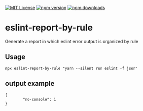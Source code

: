 [![MIT License](http://img.shields.io/badge/license-MIT-blue.svg?style=flat)](LICENSE)
[![npm version](https://badge.fury.io/js/eslint-report-by-rule.svg)](https://badge.fury.io/js/eslint-report-by-rule)
[![npm downloads](https://img.shields.io/npm/dw/eslint-report-by-rule.svg)](https://img.shields.io/npm/dw/eslint-report-by-rule.svg)

# eslint-report-by-rule 
                        
Generate a report in which eslint error output is organized by rule

## Usage

`npx eslint-report-by-rule "yarn --silent run eslint -f json"`

## output example

```
{
        "no-console": 1
}
```
